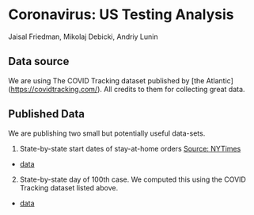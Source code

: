 # Coronavirus: US Testing Analysis
Jaisal Friedman, Mikolaj Debicki, Andriy Lunin

## Data source
We are using The COVID Tracking dataset published by [the Atlantic] (https://covidtracking.com/). All credits to them for collecting great data.

## Published Data
We are publishing two small but potentially useful data-sets.
1. State-by-state start dates of stay-at-home orders [Source: NYTimes](https://www.nytimes.com/interactive/2020/us/states-reopen-map-coronavirus.html)
- [data](data/state_lockdown_start_date.csv)
2. State-by-state day of 100th case. We computed this using the COVID Tracking dataset listed above.
- [data](data/states_100th_case_date.csv)
